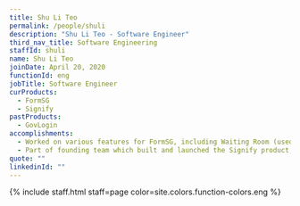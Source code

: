 ```yaml
---
title: Shu Li Teo
permalink: /people/shuli
description: "Shu Li Teo - Software Engineer"
third_nav_title: Software Engineering
staffId: shuli
name: Shu Li Teo
joinDate: April 20, 2020
functionId: eng
jobTitle: Software Engineer
curProducts:
  - FormSG
  - Signify
pastProducts:
  - GovLogin
accomplishments:
  - Worked on various features for FormSG, including Waiting Room (used for NDP and other events), Singpass/Corppass integrations, virus scanner, form prefills.
  - Part of founding team which built and launched the Signify product, which leverages Sign with Singpass to allow agencies to collect Secure Electronic Signatures for government documents.
quote: ""
linkedinId: ""
---
```


{% include staff.html staff=page color=site.colors.function-colors.eng %}
